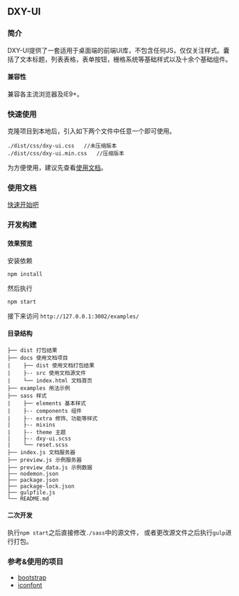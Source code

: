 ## DXY-UI

### 简介
DXY-UI提供了一套适用于桌面端的前端UI库，不包含任何JS，仅仅关注样式。囊括了文本标题，列表表格，表单按钮，栅格系统等基础样式以及十余个基础组件。

#### 兼容性
兼容各主流浏览器及IE9+。

### 快速使用
克隆项目到本地后，引入如下两个文件中任意一个即可使用。
```
./dist/css/dxy-ui.css   //未压缩版本
./dist/css/dxy-ui.min.css   //压缩版本
```
 为方便使用，建议先查看[使用文档](https://dxy-f2e.github.io/dxy-ui/)。
 
### 使用文档
[快速开始吧](https://dxy-f2e.github.io/dxy-ui/)
 
### 开发构建

#### 效果预览

安装依赖
```
npm install
```
然后执行
```
npm start
```
接下来访问 `http://127.0.0.1:3002/examples/`

#### 目录结构

    ├── dist 打包结果
    ├── docs 使用文档项目
    |    ├── dist 使用文档打包结果
    |    ├-- src 使用文档源文件
    |    └── index.html 文档首页
    ├── examples 用法示例
    ├── sass 样式
    |    ├── elements 基本样式
    |    ├-- components 组件
    |    ├-- extra 修饰、功能等样式
    |    ├-- mixins
    |    ├-- theme 主题
    |    ├-- dxy-ui.scss
    |    └── reset.scss
    ├── index.js 文档服务器
    ├── preview.js 示例服务器
    ├── preview_data.js 示例数据
    ├── nodemon.json
    ├── package.json
    ├── package-lock.json
    ├── gulpfile.js
    └── README.md

#### 二次开发
执行`npm start`之后直接修改`./sass`中的源文件，
或者更改源文件之后执行`gulp`进行打包。

### 参考&使用的项目
- [bootstrap](https://github.com/twbs/bootstrap)
- [iconfont](http://www.iconfont.cn/)